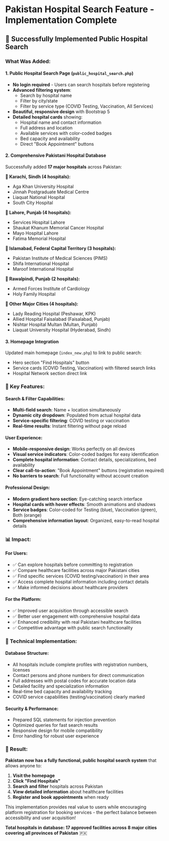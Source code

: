 # Pakistan Hospital Search Feature - Implementation Complete

## 🚀 Successfully Implemented Public Hospital Search

### What Was Added:

#### 1. **Public Hospital Search Page** (`public_hospital_search.php`)
- **No login required** - Users can search hospitals before registering
- **Advanced filtering system**:
  - Search by hospital name
  - Filter by city/state  
  - Filter by service type (COVID Testing, Vaccination, All Services)
- **Beautiful, responsive design** with Bootstrap 5
- **Detailed hospital cards** showing:
  - Hospital name and contact information
  - Full address and location
  - Available services with color-coded badges
  - Bed capacity and availability
  - Direct "Book Appointment" buttons

#### 2. **Comprehensive Pakistani Hospital Database**
Successfully added **17 major hospitals** across Pakistan:

**🏥 Karachi, Sindh (4 hospitals):**
- Aga Khan University Hospital
- Jinnah Postgraduate Medical Centre  
- Liaquat National Hospital
- South City Hospital

**🏥 Lahore, Punjab (4 hospitals):**
- Services Hospital Lahore
- Shaukat Khanum Memorial Cancer Hospital
- Mayo Hospital Lahore
- Fatima Memorial Hospital

**🏥 Islamabad, Federal Capital Territory (3 hospitals):**
- Pakistan Institute of Medical Sciences (PIMS)
- Shifa International Hospital
- Maroof International Hospital

**🏥 Rawalpindi, Punjab (2 hospitals):**
- Armed Forces Institute of Cardiology
- Holy Family Hospital

**🏥 Other Major Cities (4 hospitals):**
- Lady Reading Hospital (Peshawar, KPK)
- Allied Hospital Faisalabad (Faisalabad, Punjab)
- Nishtar Hospital Multan (Multan, Punjab)
- Liaquat University Hospital (Hyderabad, Sindh)

#### 3. **Homepage Integration**
Updated main homepage (`index_new.php`) to link to public search:
- Hero section "Find Hospitals" button
- Service cards (COVID Testing, Vaccination) with filtered search links
- Hospital Network section direct link

### 🎯 Key Features:

#### **Search & Filter Capabilities:**
- **Multi-field search**: Name + location simultaneously
- **Dynamic city dropdown**: Populated from actual hospital data
- **Service-specific filtering**: COVID testing or vaccination
- **Real-time results**: Instant filtering without page reload

#### **User Experience:**
- **Mobile-responsive design**: Works perfectly on all devices
- **Visual service indicators**: Color-coded badges for easy identification
- **Complete hospital information**: Contact details, specializations, bed availability
- **Clear call-to-action**: "Book Appointment" buttons (registration required)
- **No barriers to search**: Full functionality without account creation

#### **Professional Design:**
- **Modern gradient hero section**: Eye-catching search interface
- **Hospital cards with hover effects**: Smooth animations and shadows
- **Service badges**: Color-coded for Testing (blue), Vaccination (green), Both (orange)
- **Comprehensive information layout**: Organized, easy-to-read hospital details

### 📊 Impact:

#### **For Users:**
- ✅ Can explore hospitals before committing to registration
- ✅ Compare healthcare facilities across major Pakistani cities
- ✅ Find specific services (COVID testing/vaccination) in their area
- ✅ Access complete hospital information including contact details
- ✅ Make informed decisions about healthcare providers

#### **For the Platform:**
- ✅ Improved user acquisition through accessible search
- ✅ Better user engagement with comprehensive hospital data
- ✅ Enhanced credibility with real Pakistani healthcare facilities
- ✅ Competitive advantage with public search functionality

### 🔧 Technical Implementation:

#### **Database Structure:**
- All hospitals include complete profiles with registration numbers, licenses
- Contact persons and phone numbers for direct communication
- Full addresses with postal codes for accurate location data
- Detailed facility and specialization information
- Real-time bed capacity and availability tracking
- COVID service capabilities (testing/vaccination) clearly marked

#### **Security & Performance:**
- Prepared SQL statements for injection prevention
- Optimized queries for fast search results
- Responsive design for mobile compatibility
- Error handling for robust user experience

### 🎉 Result:
**Pakistan now has a fully functional, public hospital search system** that allows anyone to:

1. **Visit the homepage**
2. **Click "Find Hospitals"** 
3. **Search and filter** hospitals across Pakistan
4. **View detailed information** about healthcare facilities
5. **Register and book appointments** when ready

This implementation provides real value to users while encouraging platform registration for booking services - the perfect balance between accessibility and user acquisition!

**Total hospitals in database: 17 approved facilities across 8 major cities covering all provinces of Pakistan** 🇵🇰
